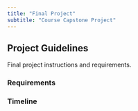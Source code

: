 ```yaml
---
title: "Final Project"
subtitle: "Course Capstone Project"
---
```


## Project Guidelines

Final project instructions and requirements.


### Requirements

### Timeline